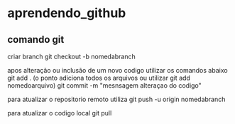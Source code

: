 # aprendendo_github

## comando git

criar branch
git checkout -b nomedabranch

apos alteração ou inclusão de um novo codigo utilizar os comandos abaixo
git add . (o ponto adiciona todos os arquivos ou utilizar git add nomedoarquivo)
git commit -m "mesnsagem alteraçao do codigo"

para atualizar o repositorio remoto utiliza
git push -u origin nomedabranch

para atualizar o codigo local 
git pull